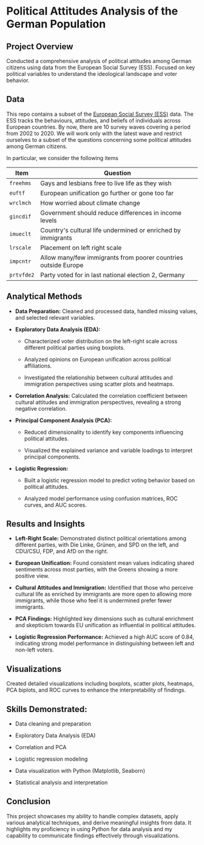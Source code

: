 # Political Attitudes Analysis of the German Population
## Project Overview
Conducted a comprehensive analysis of political attitudes among German citizens using data from the European Social Survey (ESS). Focused on key political variables to understand the ideological landscape and voter behavior.

## Data

This repo contains a subset of the [European Social Survey (ESS)](https://www.europeansocialsurvey.org/) data. The ESS tracks the behaviours, attitudes, and beliefs of individuals across European countries. By now, there are 10 survey waves covering a period from 2002 to 2020. We will work only with the latest wave and restrict ourselves to a subset of the questions concerning some political attitudes among German citizens. 

In particular, we consider the following items 

| Item | Question |
|---|---|
| `freehms` | Gays and lesbians free to live life as they wish | 
| `euftf` | European unification go further or gone too far |
| `wrclmch` | How worried about climate change | 
| `gincdif` | Government should reduce differences in income levels |
| `imueclt` | Country's cultural life undermined or enriched by immigrants |
| `lrscale` | Placement on left right scale | 
| `impcntr` | Allow many/few immigrants from poorer countries outside Europe |
| `prtvfde2` | Party voted for in last national election 2, Germany |

## Analytical Methods
- **Data Preparation:** Cleaned and processed data, handled missing values, and selected relevant variables.

- **Exploratory Data Analysis (EDA):**
  - Characterized voter distribution on the left-right scale across different political parties using boxplots.
    
  - Analyzed opinions on European unification across political affiliations.
    
  - Investigated the relationship between cultural attitudes and immigration perspectives using scatter plots and heatmaps.

- **Correlation Analysis:** Calculated the correlation coefficient between cultural attitudes and immigration perspectives, revealing a strong negative correlation.

- **Principal Component Analysis (PCA):**

  - Reduced dimensionality to identify key components influencing political attitudes.
    
  - Visualized the explained variance and variable loadings to interpret principal components.

- **Logistic Regression:**

  - Built a logistic regression model to predict voting behavior based on political attitudes.

  - Analyzed model performance using confusion matrices, ROC curves, and AUC scores.

## Results and Insights
- **Left-Right Scale:** Demonstrated distinct political orientations among different parties, with Die Linke, Grünen, and SPD on the left, and CDU/CSU, FDP, and AfD on the right.

- **European Unification:** Found consistent mean values indicating shared sentiments across most parties, with the Greens showing a more positive view.

- **Cultural Attitudes and Immigration:** Identified that those who perceive cultural life as enriched by immigrants are more open to allowing more immigrants, while those who feel it is undermined prefer fewer immigrants.

- **PCA Findings:** Highlighted key dimensions such as cultural enrichment and skepticism towards EU unification as influential in political attitudes.

- **Logistic Regression Performance:** Achieved a high AUC score of 0.84, indicating strong model performance in distinguishing between left and non-left voters.

## Visualizations
Created detailed visualizations including boxplots, scatter plots, heatmaps, PCA biplots, and ROC curves to enhance the interpretability of findings.

## Skills Demonstrated: 
- Data cleaning and preparation

- Exploratory Data Analysis (EDA)

- Correlation and PCA

- Logistic regression modeling

- Data visualization with Python (Matplotlib, Seaborn)

- Statistical analysis and interpretation

## Conclusion
This project showcases my ability to handle complex datasets, apply various analytical techniques, and derive meaningful insights from data. It highlights my proficiency in using Python for data analysis and my capability to communicate findings effectively through visualizations.
